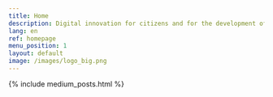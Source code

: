 ```yaml
---
title: Home
description: Digital innovation for citizens and for the development of the country
lang: en
ref: homepage
menu_position: 1
layout: default
image: /images/logo_big.png
---
```


{% include medium_posts.html %}
